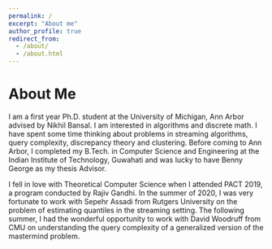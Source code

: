 ```yaml
---
permalink: /
excerpt: "About me"
author_profile: true
redirect_from: 
  - /about/
  - /about.html
---
```


About Me
======
I am a first year Ph.D. student at the University of Michigan, Ann Arbor advised by Nikhil Bansal.  I am interested in algorithms and discrete math. I have spent some time thinking about problems in streaming algorithms, query complexity, discrepancy theory and clustering. Before coming to Ann Arbor, I completed my B.Tech. in Computer Science and Engineering at the Indian Institute of Technology, Guwahati and was lucky to have Benny George as my thesis Advisor. 

I fell in love with Theoretical Computer Science when I attended PACT 2019, a program conducted by Rajiv Gandhi. In the summer of 2020, I was very fortunate to work with  Sepehr Assadi from Rutgers University on the problem of estimating quantiles in the streaming setting. The following summer, I had the wonderful opportunity to work with David Woodruff from CMU on understanding the query complexity of a generalized version of the mastermind problem. 



